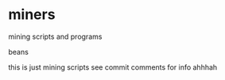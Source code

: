 # miners
mining scripts and programs

beans

this is just mining scripts
see commit comments for info
ahhhah
